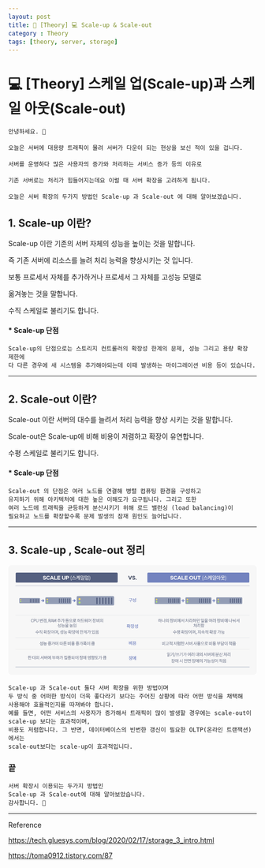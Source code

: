 ```yaml
---
layout: post
title: 📖 [Theory] 💻 Scale-up & Scale-out
category : Theory
tags: [theory, server, storage]
---
```


# 💻 [Theory] 스케일 업(Scale-up)과 스케일 아웃(Scale-out)

    안녕하세요. 👋
    
    오늘은 서버에 대용량 트래픽이 몰려 서버가 다운이 되는 현상을 보신 적이 있을 겁니다.
    
    서버를 운영하다 많은 사용자의 증가와 처리하는 서비스 증가 등의 이유로 
    
    기존 서버로는 처리가 힘들어지는데요 이럴 때 서버 확장을 고려하게 됩니다.
    
    오늘은 서버 확장의 두가지 방법인 Scale-up 과 Scale-out 에 대해 알아보겠습니다.
        
## 1. Scale-up 이란?

   Scale-up 이란 기존의 서버 자체의 성능을 높이는 것을 말합니다.
   
   즉 기존 서버에 리소스를 늘려 처리 능력을 향상시키는 것 입니다.
   
   보통 프로세서 자체를 추가하거나 프로세서 그 자체를 고성능 모델로 
   
   옮겨놓는 것을 말합니다.
   
   수직 스케일로 불리기도 합니다.
   
#### * Scale-up 단점
    
    Scale-up의 단점으로는 스토리지 컨트롤러의 확장성 한계의 문제, 성능 그리고 용량 확장 제한에
    다 다른 경우에 새 시스템을 추가해야되는데 이때 발생하는 마이그레이션 비용 등이 있습니다.
    
-------------

## 2. Scale-out 이란?

 Scale-out 이란 서버의 대수를 늘려서 처리 능력을 향상 시키는 것을 말합니다.
 
 Scale-out은 Scale-up에 비해 비용이 저렴하고 확장이 유연합니다.
 
 수평 스케일로 불리기도 합니다.
 
#### * Scale-up 단점
 
    Scale-out 의 단점은 여러 노드를 연결해 병렬 컴퓨팅 환경을 구성하고
    유지하기 위해 아키텍처에 대한 높은 이해도가 요구됩니다. 그리고 또한
    여러 노드에 트래픽을 균등하게 분산시키기 위해 로드 밸런싱 (load balancing)이
    필요하고 노드를 확장할수록 문제 발생의 잠재 원인도 늘어납니다. 


---------------

## 3. Scale-up , Scale-out 정리

![comparison](/images/2020-7-7/scaleup_scaleout_comparison.png)

    Scale-up 과 Scale-out 둘다 서버 확장을 위한 방법이며
    두 방식 중 어떠한 방식이 더욱 좋다라기 보다는 주어진 상황에 따라 어떤 방식을 채택해
    사용해야 효율적인지를 따져봐야 합니다.
    예를 들면, 어떤 서비스의 사용자가 증가해서 트래픽이 많이 발생할 경우에는 scale-out이 scale-up 보다는 효과적이며,
    비용도 저렴합니다. 그 반면, 데이터베이스의 빈번한 갱신이 필요한 OLTP(온라인 트랜잭션)에서는
    scale-out보다는 scale-up이 효과적입니다.

    
### 끝
    
    서버 확장시 이용되는 두가지 방법인
    Scale-up 과 Scale-out에 대해 알아보았습니다.
    감사합니다. 🙏
    

-------------------------------------------------

Reference

https://tech.gluesys.com/blog/2020/02/17/storage_3_intro.html

https://toma0912.tistory.com/87